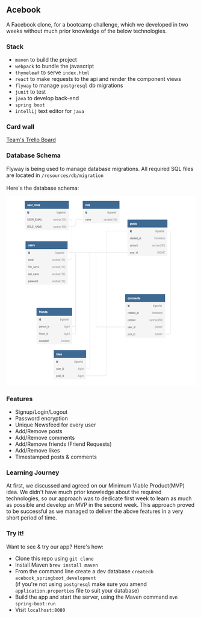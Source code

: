 ## Acebook

A Facebook clone, for a bootcamp challenge,  which we developed in two weeks without much prior knowledge of the below technologies.

### Stack

  - `maven` to build the project
  - `webpack` to bundle the javascript
  - `thymeleaf` to serve `index.html`
  - `react` to make requests to the api and render the component views
  - `flyway` to manage `postgresql` db migrations
  - `junit` to test
  - `java` to develop back-end
  - `spring boot`
  - `intellij` text editor for `java`

### Card wall

<a href="https://trello.com/b/ZxdzZhwn/acebook-super-team"> Team's Trello Board</a> 

### Database Schema

Flyway is being used to manage database migrations. All required SQL files are located in `/resources/db/migration`<br><br>
Here's the database schema:

<img src="images/db_schema_updated.png" width="700" height="500">

### Features

- Signup/Login/Logout
- Password encryption
- Unique Newsfeed for every user
- Add/Remove posts
- Add/Remove comments
- Add/Remove friends (Friend Requests)
- Add/Remove likes
- Timestamped posts & comments

### Learning Journey

At first, we discussed and agreed on our Minimum Viable Product(MVP) idea.
We didn't have much prior knowledge about the required technologies, so our approach was to dedicate first week to learn as much as possible and develop an MVP in the second week.
This approach proved to be successful as we managed to deliver the above features in a very short period of time.

### Try it!

Want to see & try our app? Here's how:
- Clone this repo using `git clone`
- Install Maven `brew install maven`
- From the command line create a dev database `createdb acebook_springboot_development`<br>
(if you're not using `postgresql` make sure you amend `application.properties` file to suit your database)
- Build the app and start the server, using the Maven command `mvn spring-boot:run`
- Visit `localhost:8080`
